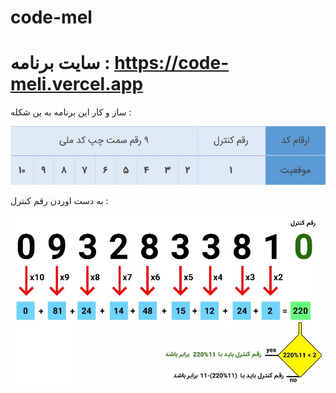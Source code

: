 # code-mel
# سایت برنامه : https://code-meli.vercel.app

ساز و کار این برنامه به ین شکله :


<img style="max-width:100%" src="./css/code mli.jpg">

به دست اوردن رقم کنترل :

<img style="max-width:100%" src="./css/control number.jpg">
